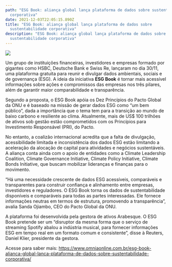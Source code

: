 ```yaml
---
path: "ESG Book: aliança global lança plataforma de dados sobre sustentabilidade
  corporativa"
date: 2021-12-03T22:05:15.890Z
title: "ESG Book: aliança global lança plataforma de dados sobre
  sustentabilidade corporativa"
description: "ESG Book: aliança global lança plataforma de dados sobre
  sustentabilidade corporativa"
---
```

<!--StartFragment-->

![](https://www.omniaonline.com.br/wp-content/uploads/2021/12/Site-3-45.png)

Um grupo de instituições financeiras, investidores e empresas formado por gigantes como HSBC, Deutsche Bank e Swiss Re, lançaram no dia 30/11, uma plataforma gratuita para reunir e divulgar dados ambientais, sociais e de governança (ESG). A ideia da iniciativa **ESG Book** é tornar mais acessível informações sobre ações e compromissos das empresas nos três pilares, além de garantir maior comparabilidade ​​e transparência.

Segundo a proposta, o ESG Book apóia os Dez Princípios do Pacto Global da ONU e é baseado na missão de gerar dados ESG como “um bem público”, dada a importância que o tema tem para a transição ao mundo de baixo carbono e resiliente ao clima. Atualmente, mais de US$ 100 trilhões de ativos sob gestão estão comprometidos com os Princípios para Investimento Responsável (PRI), do Pacto.

No entanto, a coalizão internacional acredita que a falta de divulgação, acessibilidade limitada e inconsistência dos dados ESG estão limitando a aceleração da alocação de capital para atividades e negócios sustentáveis. A aliança conta ainda com o apoio de entidades como a Climate Leadership Coalition, Climate Governance Initiative, Climate Policy Initiative, Climate Bonds Initiative, que buscam mobilizar lideranças e finanças para o movimento.

“Há uma necessidade crescente de dados ESG acessíveis, comparáveis ​​e transparentes para construir confiança e alinhamento entre empresas, investidores e reguladores. O ESG Book torna os dados de sustentabilidade disponíveis e comparáveis ​​para todas as partes interessadas. Ele fornece informações neutras em termos de estrutura, promovendo a transparência”, avalia Sanda Ojiambo, CEO do Pacto Global da ONU.

A plataforma foi desenvolvida pela gestora de ativos Arabesque. O ESG Book pretende ser um “disruptor da mesma forma que o serviço de streaming Spotify abalou a indústria musical, para fornecer informações ESG em tempo real em um formato comum e consistente”, disse à Reuters, Daniel Klier, presidente da gestora.

Acesse para saber mais: https://www.omniaonline.com.br/esg-book-alianca-global-lanca-plataforma-de-dados-sobre-sustentabilidade-corporativa/

<!--EndFragment-->